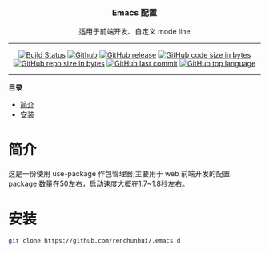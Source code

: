 <h3 align="center">Emacs 配置</h3>

<p align="center">
适用于前端开发、自定义 mode line
</p>

- - -

<p align="center">
<a href="https://travis-ci.org/RenChunhui/.emacs.d"><img src="https://travis-ci.org/RenChunhui/.emacs.d.svg?branch=master" alt="Build Status"></a>
<a href="./LICENSE"><img src="https://img.shields.io/github/license/renchunhui/.emacs.d.svg" alt="Github"></a>
<a href="https://github.com/RenChunhui/.emacs.d"><img src="https://img.shields.io/github/release/renchunhui/.emacs.d.svg" alt="GitHub release"></a>
<a href="https://github.com/RenChunhui/.emacs.d"><img src="https://img.shields.io/github/languages/code-size/renchunhui/.emacs.d.svg" alt="GitHub code size in bytes"></a>
<a href="https://github.com/RenChunhui/.emacs.d"><img src="https://img.shields.io/github/repo-size/renchunhui/.emacs.d.svg" alt="GitHub repo size in bytes"></a>
<a href="https://github.com/RenChunhui/.emacs.d"><img src="https://img.shields.io/github/last-commit/renchunhui/.emacs.d.svg" alt="GitHub last commit"></a>
<a href="https://github.com/RenChunhui/.emacs.d"><img src="https://img.shields.io/github/languages/top/renchunhui/.emacs.d.svg" alt="GitHub top language"></a>

</p>

- - -

**目录**
- [简介](#简介)
- [安装](#安装)

# 简介

这是一份使用 use-package 作包管理器,主要用于 web 前端开发的配置. package 数量在50左右，启动速度大概在1.7~1.8秒左右。

# 安装

``` bash
git clone https://github.com/renchunhui/.emacs.d
```
